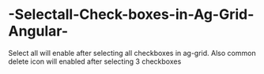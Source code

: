 # -Selectall-Check-boxes-in-Ag-Grid-Angular-
Select all will enable after selecting all checkboxes in ag-grid. Also common delete icon will enabled after selecting 3 checkboxes
